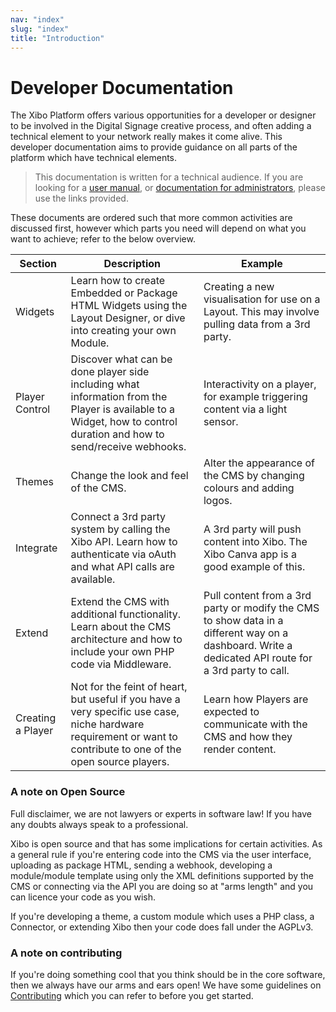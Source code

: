 ```yaml
---
nav: "index"
slug: "index"
title: "Introduction"
---
```


# Developer Documentation

The Xibo Platform offers various opportunities for a developer or designer to be involved in the Digital Signage creative process, and often adding a technical element to your network really makes it come alive. This developer documentation aims to provide guidance on all parts of the platform which have technical elements.

> This documentation is written for a technical audience. If you are looking for a [user manual](https://xibo.org.uk/manual/en/), or [documentation for administrators](../setup), please use the links provided.

These documents are ordered such that more common activities are discussed first, however which parts you need will depend on what you want to achieve; refer to the below overview.

| Section           | Description                                                                                                                                                          | Example                                                                                                                                              |
|-------------------|----------------------------------------------------------------------------------------------------------------------------------------------------------------------|------------------------------------------------------------------------------------------------------------------------------------------------------|
| Widgets           | Learn how to create Embedded or Package HTML Widgets using the Layout Designer, or dive into creating your own Module.                                               | Creating a new visualisation for use on a Layout. This may involve pulling data from a 3rd party.                                                    |
| Player Control    | Discover what can be done player side including what information from the Player is available to a Widget, how to control duration and how to send/receive webhooks. | Interactivity on a player, for example triggering content via a light sensor.                                                                        |
| Themes            | Change the look and feel of the CMS.                                                                                                                                 | Alter the appearance of the CMS by changing colours and adding logos.                                                                                |
| Integrate         | Connect a 3rd party system by calling the Xibo API. Learn how to authenticate via oAuth and what API calls are available.                                            | A 3rd party will push content into Xibo. The Xibo Canva app is a good example of this.                                                               |
| Extend            | Extend the CMS with additional functionality. Learn about the CMS architecture and how to include your own PHP code via Middleware.                                  | Pull content from a 3rd party or modify the CMS to show data in a different way on a dashboard. Write a dedicated API route for a 3rd party to call. |
| Creating a Player | Not for the feint of heart, but useful if you have a very specific use case, niche hardware requirement or want to contribute to one of the open source players.     | Learn how Players are expected to communicate with the CMS and how they render content.                                                              |


### A note on Open Source

Full disclaimer, we are not lawyers or experts in software law! If you have any doubts always speak to a professional.

Xibo is open source and that has some implications for certain activities. As a general rule if you're entering code into the CMS via the user interface, uploading as package HTML, sending a webhook, developing a module/module template using only the XML definitions supported by the CMS or connecting via the API you are doing so at "arms length" and you can licence your code as you wish.

If you're developing a theme, a custom module which uses a PHP class, a Connector, or extending Xibo then your code does fall under the AGPLv3.


### A note on contributing

If you're doing something cool that you think should be in the core software, then we always have our arms and ears open! We have some guidelines on [Contributing](https://github.com/xibosignage/xibo/blob/master/CONTRIBUTING.md) which you can refer to before you get started.
